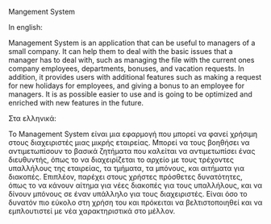 Mangement System 

In english:

Management System is an application that can be useful to managers of a small company. It can help them
to deal with the basic issues that a manager has to deal with, such as managing the file with the current ones
company employees, departments, bonuses, and vacation requests. In addition, it provides users with additional 
features such as making a request for new holidays for employees, and giving a bonus to an employee for managers. 
It is as possible easier to use and is going to be optimized and enriched with new features in the future.







Στα ελληνικά:

Το Management System είναι μια εφαρμογή που μπορεί να φανεί χρήσιμη στους διαχειριστές μιας μικρής εταιρείας. Μπορεί να τους βοηθήσει 
να αντιμετωπίσουν το βασικά ζητήματα που καλείται να αντιμετωπίσει ένας διευθυντής, όπως το να διαχειρίζεται το αρχείο με τους τρέχοντες 
υπαλλήλους της εταιρείας, τα τμήματα, τα μπόνους, και αιτήματα για διακοπές. Επιπλέον, παρέχει στους χρήστες πρόσθετες δυνατότητες, όπως 
το να κάνουν αίτημα για νέες διακοπές για τους υπαλλήλους, και να δίνουν μπόνους σε έναν υπάλληλο για τους διαχειριστές. Είναι όσο το δυνατόν 
πιο εύκολο στη χρήση του και πρόκειται να βελτιστοποιηθεί και να εμπλουτιστεί με νέα χαρακτηριστικά στο μέλλον.
